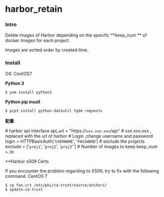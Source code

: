 # harbor_retain

### Intro

Delete images of Harbor depending on the specific **keep_num ** of docker images for each project.

Images are sorted order by created time.

###  Install

OS: CentOS7

**Python 3**

```sh
$ yum install python3
```

**Python pip insall** 

```sh
$ pip3 install python-dateutil tqdm requests
```
**配置**

\# harbor api interface
api_url = "https://`xxx.xxx.xxx`/api"  # xxx.xxx.xxx , replaced with the url of harbor
\# Login ,change username and password
login = HTTPBasicAuth('`USERNAME`', '`PASSWORD`') 
\# exclude the projects
exclude = ['`proj1`', '`proj2`', '`proj3`''] 
\# Number of images to keep
keep_num = `20`



**Harbor x509 Certs 

If you encounter the problem regarding to X509, try to fix with the following command.
CentOS 7

```
$ cp foo.crt /etc/pki/ca-trust/source/anchors/
$ update-ca-trust
```
